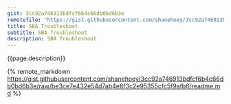 ```yaml
---
gist: 3cc92a746913bdfcf6b4c66db0bd6b3e
remotefile: "https://gist.githubusercontent.com/shanehoey/3cc92a746913bdfcf6b4c66db0bd6b3e/raw/be3ce7e432e54d7ab4e8f3c2e95355cfc5f9afb6/readme.md"
title: SBA Troubleshoot
subtitle: SBA Troubleshoot
description: SBA Troubleshoot
---
```

{{page.description}}
<!--more-->
{% remote_markdown https://gist.githubusercontent.com/shanehoey/3cc92a746913bdfcf6b4c66db0bd6b3e/raw/be3ce7e432e54d7ab4e8f3c2e95355cfc5f9afb6/readme.md %}